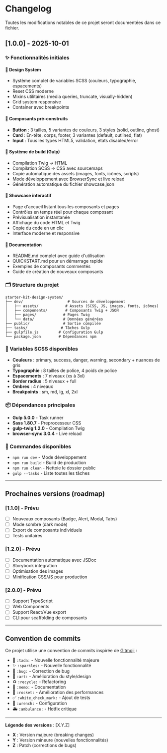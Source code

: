 # Changelog

Toutes les modifications notables de ce projet seront documentées dans ce fichier.

## [1.0.0] - 2025-10-01

### ✨ Fonctionnalités initiales

#### 🎨 Design System
- Système complet de variables SCSS (couleurs, typographie, espacements)
- Reset CSS moderne
- Mixins utilitaires (media queries, truncate, visually-hidden)
- Grid system responsive
- Container avec breakpoints

#### 🧩 Composants pré-construits
- **Button** : 3 tailles, 5 variantes de couleurs, 3 styles (solid, outline, ghost)
- **Card** : En-tête, corps, footer, 3 variantes (default, outlined, flat)
- **Input** : Tous les types HTML5, validation, états disabled/error

#### 🔧 Système de build (Gulp)
- Compilation Twig → HTML
- Compilation SCSS → CSS avec sourcemaps
- Copie automatique des assets (images, fonts, icônes, scripts)
- Mode développement avec BrowserSync et live reload
- Génération automatique du fichier showcase.json

#### 🎯 Showcase interactif
- Page d'accueil listant tous les composants et pages
- Contrôles en temps réel pour chaque composant
- Prévisualisation instantanée
- Affichage du code HTML et Twig
- Copie du code en un clic
- Interface moderne et responsive

#### 📝 Documentation
- README.md complet avec guide d'utilisation
- QUICKSTART.md pour un démarrage rapide
- Exemples de composants commentés
- Guide de création de nouveaux composants

### 🗂️ Structure du projet
```
starter-kit-design-system/
├── dev/                    # Sources de développement
│   ├── assets/            # Assets (SCSS, JS, images, fonts, icônes)
│   ├── components/        # Composants Twig + JSON
│   ├── pages/            # Pages Twig
│   └── data/             # Données générées
├── public/               # Sortie compilée
├── tasks/               # Tâches Gulp
├── gulpfile.js         # Configuration Gulp
└── package.json        # Dépendances npm
```

### 🎨 Variables SCSS disponibles
- **Couleurs** : primary, success, danger, warning, secondary + nuances de gris
- **Typographie** : 8 tailles de police, 4 poids de police
- **Espacements** : 7 niveaux (xs à 3xl)
- **Border radius** : 5 niveaux + full
- **Ombres** : 4 niveaux
- **Breakpoints** : sm, md, lg, xl, 2xl

### 📦 Dépendances principales
- **Gulp 5.0.0** - Task runner
- **Sass 1.80.7** - Preprocesseur CSS
- **gulp-twig 1.2.0** - Compilation Twig
- **browser-sync 3.0.4** - Live reload

### 🚀 Commandes disponibles
- `npm run dev` - Mode développement
- `npm run build` - Build de production
- `npm run clean` - Nettoie le dossier public
- `gulp --tasks` - Liste toutes les tâches

---

## Prochaines versions (roadmap)

### [1.1.0] - Prévu
- [ ] Nouveaux composants (Badge, Alert, Modal, Tabs)
- [ ] Mode sombre (dark mode)
- [ ] Export de composants individuels
- [ ] Tests unitaires

### [1.2.0] - Prévu
- [ ] Documentation automatique avec JSDoc
- [ ] Storybook integration
- [ ] Optimisation des images
- [ ] Minification CSS/JS pour production

### [2.0.0] - Prévu
- [ ] Support TypeScript
- [ ] Web Components
- [ ] Support React/Vue export
- [ ] CLI pour scaffolding de composants

---

## Convention de commits

Ce projet utilise une convention de commits inspirée de [Gitmoji](https://gitmoji.dev/) :

- 🎉 `:tada:` - Nouvelle fonctionnalité majeure
- ✨ `:sparkles:` - Nouvelle fonctionnalité
- 🐛 `:bug:` - Correction de bug
- 🎨 `:art:` - Amélioration du style/design
- ♻️ `:recycle:` - Refactoring
- 📝 `:memo:` - Documentation
- 🚀 `:rocket:` - Amélioration des performances
- ✅ `:white_check_mark:` - Ajout de tests
- 🔧 `:wrench:` - Configuration
- 🚑 `:ambulance:` - Hotfix critique

---

**Légende des versions** : [X.Y.Z]
- **X** : Version majeure (breaking changes)
- **Y** : Version mineure (nouvelles fonctionnalités)
- **Z** : Patch (corrections de bugs)
